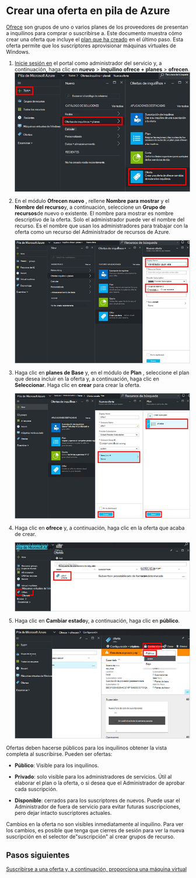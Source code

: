 <properties
    pageTitle="Crear una oferta en pila de Azure | Microsoft Azure"
    description="Como administrador de servicios, obtenga información sobre cómo crear una oferta para los inquilinos en pila de Azure."
    services="azure-stack"
    documentationCenter=""
    authors="ErikjeMS"
    manager="byronr"
    editor=""/>

<tags
    ms.service="azure-stack"
    ms.workload="na"
    ms.tgt_pltfrm="na"
    ms.devlang="na"
    ms.topic="get-started-article"
    ms.date="09/26/2016"
    ms.author="erikje"/>

# <a name="create-an-offer-in-azure-stack"></a>Crear una oferta en pila de Azure

[Ofrece](azure-stack-key-features.md#services-plans-offers-and-subscriptions) son grupos de uno o varios planes de los proveedores de presentan a inquilinos para comprar o suscribirse a. Este documento muestra cómo crear una oferta que incluye el [plan que ha creado](azure-stack-create-plan.md) en el último paso. Esta oferta permite que los suscriptores aprovisionar máquinas virtuales de Windows.

1.  [Inicie sesión en](azure-stack-connect-azure-stack.md#log-in-as-a-service-administrator) el portal como administrador del servicio y, a continuación, haga clic en **nuevo** > **inquilino ofrece + planes** > **ofrecen**.
    ![](media/azure-stack-create-offer/image01.png)

2.  En el módulo **Ofrecen nuevo** , rellene **Nombre para mostrar** y el **Nombre del recurso**y, a continuación, seleccione un **Grupo de recursos**de nuevo o existente. El nombre para mostrar es nombre descriptivo de la oferta. Solo el administrador puede ver el nombre del recurso. Es el nombre que usan los administradores para trabajar con la oferta como un recurso del Administrador de recursos de Azure.

    ![](media/azure-stack-create-offer/image01a.png)

3.  Haga clic en **planes de Base** y, en el módulo de **Plan** , seleccione el plan que desea incluir en la oferta y, a continuación, haga clic en **Seleccionar**. Haga clic en **crear** para crear la oferta.

    ![](media/azure-stack-create-offer/image02.png)
    
4. Haga clic en **ofrece** y, a continuación, haga clic en la oferta que acaba de crear.

    ![](media/azure-stack-create-offer/image03.png)


5.  Haga clic en **Cambiar estado**y, a continuación, haga clic en **público**.
  
    ![](media/azure-stack-create-offer/image04.png)

Ofertas deben hacerse públicos para los inquilinos obtener la vista completa al suscribirse. Pueden ser ofertas:

- **Público**: Visible para los inquilinos.

- **Privado**: solo visible para los administradores de servicios. Útil al elaborar el plan o la oferta, o si desea que el Administrador de aprobar cada suscripción.

- **Disponible**: cerrados para los suscriptores de nuevos. Puede usar el Administrador de fuera de servicio para evitar futuras suscripciones, pero dejar intacto suscriptores actuales.

Cambios en la oferta no son visibles inmediatamente al inquilino. Para ver los cambios, es posible que tenga que cierres de sesión para ver la nueva suscripción en el selector de"suscripción" al crear grupos de recurso.

## <a name="next-steps"></a>Pasos siguientes

[Suscribirse a una oferta y, a continuación, proporciona una máquina virtual](azure-stack-subscribe-plan-provision-vm.md)

